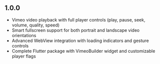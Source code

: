## 1.0.0

* Vimeo video playback with full player controls (play, pause, seek, volume, quality, speed)
* Smart fullscreen support for both portrait and landscape video orientations
* Advanced WebView integration with loading indicators and gesture controls
* Complete Flutter package with VimeoBuilder widget and customizable player flags
